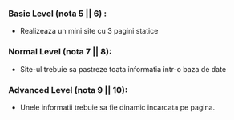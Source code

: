 
### Basic Level (nota 5 || 6) :
  - Realizeaza un mini site cu 3 pagini statice
### Normal Level (nota 7 || 8):
  - Site-ul trebuie sa pastreze toata informatia intr-o baza de date
### Advanced Level (nota 9 || 10):
  - Unele informatii trebuie sa fie dinamic incarcata pe pagina.
